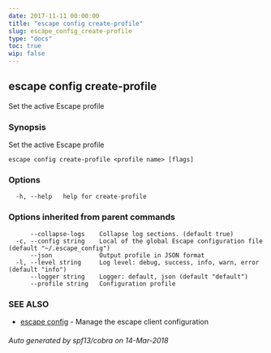 ```yaml
---
date: 2017-11-11 00:00:00
title: "escape config create-profile"
slug: escape_config_create-profile
type: "docs"
toc: true
wip: false
---
```

## escape config create-profile

Set the active Escape profile

### Synopsis


Set the active Escape profile

```
escape config create-profile <profile name> [flags]
```

### Options

```
  -h, --help   help for create-profile
```

### Options inherited from parent commands

```
      --collapse-logs    Collapse log sections. (default true)
  -c, --config string    Local of the global Escape configuration file (default "~/.escape_config")
      --json             Output profile in JSON format
  -l, --level string     Log level: debug, success, info, warn, error (default "info")
      --logger string    Logger: default, json (default "default")
      --profile string   Configuration profile
```

### SEE ALSO
* [escape config](../escape_config/)	 - Manage the escape client configuration

###### Auto generated by spf13/cobra on 14-Mar-2018
